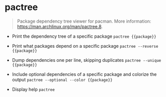 # pactree
> Package dependency tree viewer for pacman.
> More information: <https://man.archlinux.org/man/pactree.8>.

- Print the dependency tree of a specific package
`pactree {{package}}`

- Print what packages depend on a specific package
`pactree --reverse {{package}}`

- Dump dependencies one per line, skipping duplicates
`pactree --unique {{package}}`

- Include optional dependencies of a specific package and colorize the output
`pactree --optional --color {{package}}`

- Display help
`pactree`
